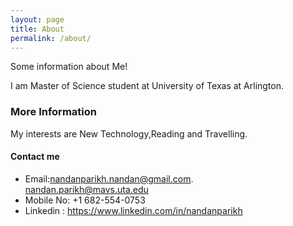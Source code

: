 ```yaml
---
layout: page
title: About
permalink: /about/
---
```


Some information about Me!

I am Master of Science student at University of Texas at Arlington. 

### More Information

My interests are New Technology,Reading and Travelling. 

#### Contact me


*  Email:[nandanparikh.nandan@gmail.com](mailto:nandanparikh.nandan@gmail.com).  
          nandan.parikh@mavs.uta.edu    
* Mobile No: +1 682-554-0753  
* Linkedin : https://www.linkedin.com/in/nandanparikh  